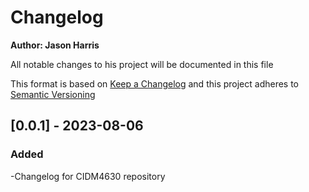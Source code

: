 # Changelog

**Author: Jason Harris**

All notable changes to his project will be documented in this file

This format is based on [Keep a Changelog](https://keepachangelog.com/en/1.1.0/) and this project adheres to [Semantic Versioning](https://semver.org/spec/v2.0.0.html)

## [0.0.1] - 2023-08-06

### Added

-Changelog for CIDM4630 repository
